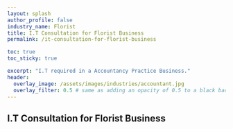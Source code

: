 ```yaml
---
layout: splash 
author_profile: false 
industry_name: Florist
title: I.T Consultation for Florist Business
permalink: /it-consultation-for-florist-business

toc: true
toc_sticky: true

excerpt: "I.T required in a Accountancy Practice Business."
header:
  overlay_image: /assets/images/industries/accountant.jpg
  overlay_filter: 0.5 # same as adding an opacity of 0.5 to a black background
---
```


## I.T Consultation for Florist Business